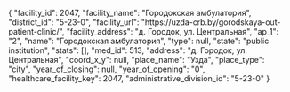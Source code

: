 {
    "facility_id": 2047,
    "facility_name": "Городокская амбулатория",
    "district_id": "5-23-0",
    "facility_url": "https:\/\/uzda-crb.by\/gorodskaya-out-patient-clinic\/",
    "facility_address": "д. Городок, ул. Центральная",
    "ap_1": "2",
    "name": "Городокская амбулатория",
    "type": null,
    "state": "public institution",
    "stats": [],
    "med_id": 513,
    "address": "д. Городок, ул. Центральная",
    "coord_x_y": null,
    "place_name": "Узда",
    "place_type": "city",
    "year_of_closing": null,
    "year_of_opening": "0",
    "healthcare_facility_key": 2047,
    "administrative_division_id": "5-23-0"
}